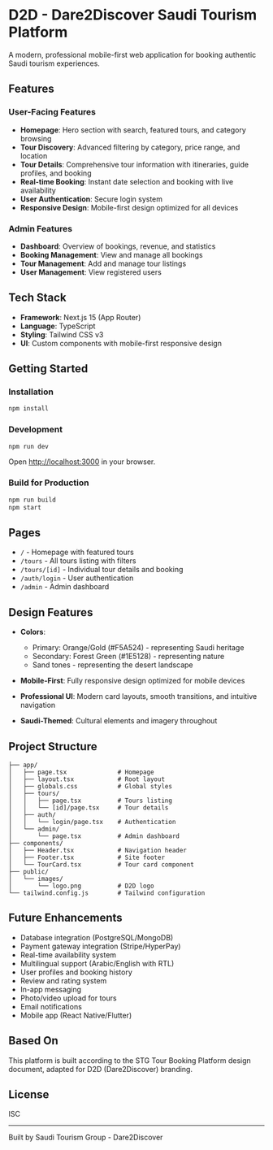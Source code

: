 # D2D - Dare2Discover Saudi Tourism Platform

A modern, professional mobile-first web application for booking authentic Saudi tourism experiences.

## Features

### User-Facing Features
- **Homepage**: Hero section with search, featured tours, and category browsing
- **Tour Discovery**: Advanced filtering by category, price range, and location
- **Tour Details**: Comprehensive tour information with itineraries, guide profiles, and booking
- **Real-time Booking**: Instant date selection and booking with live availability
- **User Authentication**: Secure login system
- **Responsive Design**: Mobile-first design optimized for all devices

### Admin Features
- **Dashboard**: Overview of bookings, revenue, and statistics
- **Booking Management**: View and manage all bookings
- **Tour Management**: Add and manage tour listings
- **User Management**: View registered users

## Tech Stack

- **Framework**: Next.js 15 (App Router)
- **Language**: TypeScript
- **Styling**: Tailwind CSS v3
- **UI**: Custom components with mobile-first responsive design

## Getting Started

### Installation

```bash
npm install
```

### Development

```bash
npm run dev
```

Open [http://localhost:3000](http://localhost:3000) in your browser.

### Build for Production

```bash
npm run build
npm start
```

## Pages

- `/` - Homepage with featured tours
- `/tours` - All tours listing with filters
- `/tours/[id]` - Individual tour details and booking
- `/auth/login` - User authentication
- `/admin` - Admin dashboard

## Design Features

- **Colors**:
  - Primary: Orange/Gold (#F5A524) - representing Saudi heritage
  - Secondary: Forest Green (#1E5128) - representing nature
  - Sand tones - representing the desert landscape

- **Mobile-First**: Fully responsive design optimized for mobile devices
- **Professional UI**: Modern card layouts, smooth transitions, and intuitive navigation
- **Saudi-Themed**: Cultural elements and imagery throughout

## Project Structure

```
├── app/
│   ├── page.tsx              # Homepage
│   ├── layout.tsx            # Root layout
│   ├── globals.css           # Global styles
│   ├── tours/
│   │   ├── page.tsx          # Tours listing
│   │   └── [id]/page.tsx     # Tour details
│   ├── auth/
│   │   └── login/page.tsx    # Authentication
│   └── admin/
│       └── page.tsx          # Admin dashboard
├── components/
│   ├── Header.tsx            # Navigation header
│   ├── Footer.tsx            # Site footer
│   └── TourCard.tsx          # Tour card component
├── public/
│   └── images/
│       └── logo.png          # D2D logo
└── tailwind.config.js        # Tailwind configuration
```

## Future Enhancements

- Database integration (PostgreSQL/MongoDB)
- Payment gateway integration (Stripe/HyperPay)
- Real-time availability system
- Multilingual support (Arabic/English with RTL)
- User profiles and booking history
- Review and rating system
- In-app messaging
- Photo/video upload for tours
- Email notifications
- Mobile app (React Native/Flutter)

## Based On

This platform is built according to the STG Tour Booking Platform design document, adapted for D2D (Dare2Discover) branding.

## License

ISC

---

Built by Saudi Tourism Group - Dare2Discover
